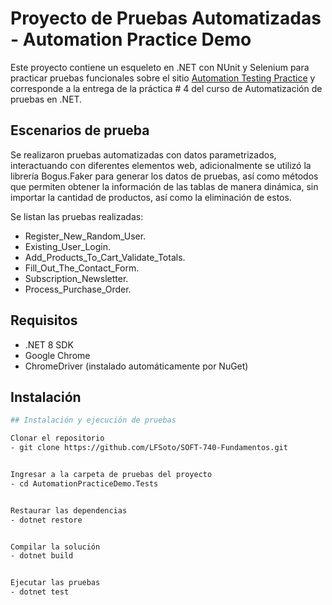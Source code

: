 # Proyecto de Pruebas Automatizadas - Automation Practice Demo

Este proyecto contiene un esqueleto en .NET con NUnit y Selenium para practicar pruebas funcionales sobre el sitio [Automation Testing Practice](https://testautomationpractice.blogspot.com/) y corresponde a la entrega de la práctica # 4 del curso de Automatización de pruebas en .NET.

## Escenarios de prueba
Se realizaron pruebas automatizadas con datos parametrizados, interactuando con diferentes elementos web, adicionalmente se utilizó la librería Bogus.Faker para generar los datos de pruebas, así como métodos que permiten obtener la información de las tablas de manera dinámica, sin importar la cantidad de productos, así como la eliminación de estos.

Se listan las pruebas realizadas:
- Register_New_Random_User.
- Existing_User_Login.
- Add_Products_To_Cart_Validate_Totals.
- Fill_Out_The_Contact_Form.
- Subscription_Newsletter.
- Process_Purchase_Order.

## Requisitos
- .NET 8 SDK
- Google Chrome
- ChromeDriver (instalado automáticamente por NuGet)

## Instalación
```bash
## Instalación y ejecución de pruebas

Clonar el repositorio
- git clone https://github.com/LFSoto/SOFT-740-Fundamentos.git


Ingresar a la carpeta de pruebas del proyecto
- cd AutomationPracticeDemo.Tests


Restaurar las dependencias
- dotnet restore


Compilar la solución
- dotnet build


Ejecutar las pruebas
- dotnet test
